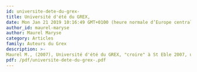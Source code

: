 ```yaml
---
id: universite-dete-du-grex-
title: Université d'été du GREX, 
date: Mon Jan 21 2019 10:16:49 GMT+0100 (heure normale d’Europe centrale)
author_id: maurel-maryse
author: Maurel Maryse
category: Articles
family: Auteurs du Grex
description: >-
Maurel M., (2007), Université d'été du GREX, "croire" à St Eble 2007, un bon cru ! Expliciter n° 71, p. 29 - 36. 
pdf: /pdf/universite-dete-du-grex-.pdf
---
```

